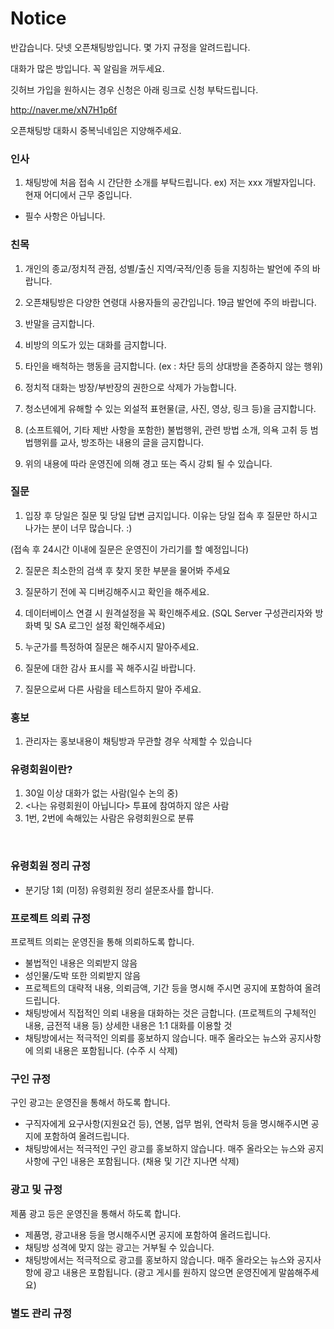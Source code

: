 # Notice

반갑습니다. 닷넷 오픈채팅방입니다. 몇 가지 규정을 알려드립니다.

대화가 많은 방입니다. 꼭 알림을 꺼두세요.

깃허브 가입을 원하시는 경우 신청은 아래 링크로 신청 부탁드립니다.

http://naver.me/xN7H1p6f

오픈채팅방 대화시 중복닉네임은 지양해주세요.

### 인사

1. 채팅방에 처음 접속 시 간단한 소개를 부탁드립니다.
ex) 저는 xxx 개발자입니다. 현재 어디에서 근무 중입니다.
* 필수 사항은 아닙니다.

### 친목

1. 개인의 종교/정치적 관점, 성별/출신 지역/국적/인종 등을 지칭하는 발언에 주의 바랍니다.

2. 오픈채팅방은 다양한 연령대 사용자들의 공간입니다. 19금 발언에 주의 바랍니다.

3. 반말을 금지합니다.

4. 비방의 의도가 있는 대화를 금지합니다.

5. 타인을 배척하는 행동을 금지합니다. (ex : 차단 등의 상대방을 존중하지 않는 행위)

6. 정치적 대화는 방장/부반장의 권한으로 삭제가 가능합니다.

7. 청소년에게 유해할 수 있는 외설적 표현물(글, 사진, 영상, 링크 등)을 금지합니다.

8. (소프트웨어, 기타 제반 사항을 포함한) 불법행위, 관련 방법 소개, 의욕 고취 등 범법행위를 교사, 방조하는 내용의 글을 금지합니다.

7. 위의 내용에 따라 운영진에 의해 경고 또는 즉시 강퇴 될 수 있습니다.


### 질문
1. 입장 후 당일은 질문 및 당일 답변 금지입니다. 이유는 당일 접속 후 질문만 하시고 나가는 분이 너무 많습니다. :)

 (접속 후 24시간 이내에 질문은 운영진이 가리기를 할 예정입니다)

2. 질문은 최소한의 검색 후 찾지 못한 부분을 물어봐 주세요

3. 질문하기 전에 꼭 디버깅해주시고 확인을 해주세요.

4. 데이터베이스 연결 시 원격설정을 꼭 확인해주세요.
 (SQL Server 구성관리자와 방화벽 및 SA 로그인 설정 확인해주세요)

5. 누군가를 특정하여 질문은 해주시지 말아주세요.

6. 질문에 대한 감사 표시를 꼭 해주시길 바랍니다.

7. 질문으로써 다른 사람을 테스트하지 말아 주세요.


### 홍보

1. 관리자는 홍보내용이 채팅방과 무관할 경우 삭제할 수 있습니다

### 유령회원이란?
1. 30일 이상 대화가 없는 사람(일수 논의 중)
2. <나는 유령회원이 아닙니다> 투표에 참여하지 않은 사람
3. 1번, 2번에 속해있는 사람은 유령회원으로 분류

 
### 유령회원 정리 규정
* 분기당 1회 (미정) 유령회원 정리 설문조사를 합니다.

### 프로젝트 의뢰 규정
프로젝트 의뢰는 운영진을 통해 의뢰하도록 합니다.
* 불법적인 내용은 의뢰받지 않음
* 성인물/도박 또한 의뢰받지 않음
* 프로젝트의 대략적 내용, 의뢰금액, 기간 등을 명시해 주시면 공지에 포함하여 올려드립니다.
* 채팅방에서 직접적인 의뢰 내용을 대화하는 것은 금합니다. (프로젝트의 구체적인 내용, 금전적 내용 등) 상세한 내용은 1:1 대화를 이용할 것
* 채팅방에서는 적극적인 의뢰를 홍보하지 않습니다. 매주 올라오는 뉴스와 공지사항에 의뢰 내용은 포함됩니다. (수주 시 삭제)
 
### 구인 규정
구인 광고는 운영진을 통해서 하도록 합니다.
* 구직자에게 요구사항(지원요건 등), 연봉, 업무 범위, 연락처 등을 명시해주시면 공지에 포함하여 올려드립니다.
* 채팅방에서는 적극적인 구인 광고를 홍보하지 않습니다. 매주 올라오는 뉴스와 공지사항에 구인 내용은 포함됩니다. (채용 및 기간 지나면 삭제)
 
### 광고 및 규정
제품 광고 등은 운영진을 통해서 하도록 합니다.
* 제품명, 광고내용 등을 명시해주시면 공지에 포함하여 올려드립니다.
* 채팅방 성격에 맞지 않는 광고는 거부될 수 있습니다.
* 채팅방에서는 적극적으로 광고를 홍보하지 않습니다. 매주 올라오는 뉴스와 공지사항에 광고 내용은 포함됩니다. (광고 게시를 원하지 않으면 운영진에게 말씀해주세요)
 

### 별도 관리 규정

